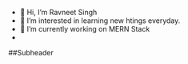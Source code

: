 - 👋 Hi, I’m Ravneet Singh
- 👀 I’m interested in learning new htings everyday.
- 🌱 I’m currently working on MERN Stack
- 

##Subheader

<!---
ravneetsinghgaba/ravneetsinghgaba is a ✨ special ✨ repository because its `README.md` (this file) appears on your GitHub profile.
You can click the Preview link to take a look at your changes.
--->
